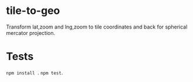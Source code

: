 # tile-to-geo
Transform lat,zoom and lng,zoom to tile coordinates and back for spherical mercator projection.

# Tests
```npm install ```.
```npm test```.
